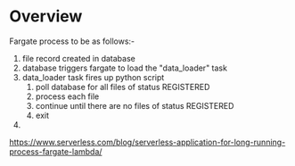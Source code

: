 # Overview

Fargate process to be as follows:-

1) file record created in database
2) database triggers fargate to load the "data_loader" task
3) data_loader task fires up python script
   1) poll database for all files of status REGISTERED
   2) process each file
   3) continue until there are no files of status REGISTERED
   4) exit
4) 

https://www.serverless.com/blog/serverless-application-for-long-running-process-fargate-lambda/
